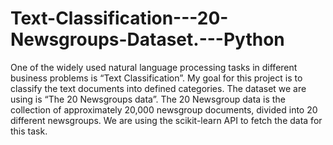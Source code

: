 # Text-Classification---20-Newsgroups-Dataset.---Python
One of the widely used natural language processing tasks in different business problems is “Text Classification”. My goal for this project is to classify the text documents into defined categories. The dataset we are using is “The 20 Newsgroups data”. The 20 Newsgroup data is the collection of approximately 20,000 newsgroup documents, divided into 20 different newsgroups. We are using the scikit-learn API to fetch the data for this task.
